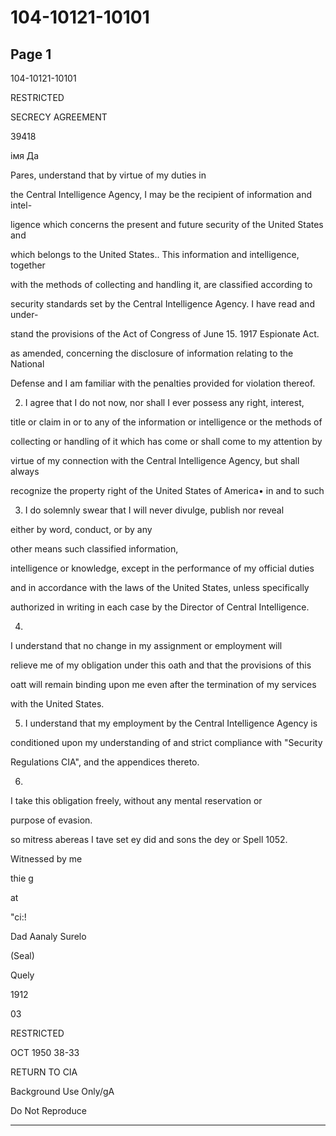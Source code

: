 # 104-10121-10101

## Page 1

104-10121-10101

RESTRICTED

SECRECY AGREEMENT

39418

імя Да

Pares, understand that by virtue of my duties in

the Central Intelligence Agency, I may be the recipient of information and intel-

ligence which concerns the present and future security of the United States and

which belongs to the United States.. This information and intelligence, together

with the methods of collecting and handling it, are classified according to

security standards set by the Central Intelligence Agency. I have read and under-

stand the provisions of the Act of Congress of June 15. 1917 Espionate Act.

as amended, concerning the disclosure of information relating to the National

Defense and I am familiar with the penalties provided for violation thereof.

2. I agree that I do not now, nor shall I ever possess any right, interest,

title or claim in or to any of the information or intelligence or the methods of

collecting or handling of it which has come or shall come to my attention by

virtue of my connection with the Central Intelligence Agency, but shall always

recognize the property right of the United States of America• in and to such

3. I do solemnly swear that I will never divulge, publish nor reveal

either by word, conduct, or by any

other means such classified information,

intelligence or knowledge, except in the performance of my official duties

and in accordance with the laws of the United States, unless specifically

authorized in writing in each case by the Director of Central Intelligence.

4.

I understand that no change in my assignment or employment will

relieve me of my obligation under this oath and that the provisions of this

oatt will remain binding upon me even after the termination of my services

with the United States.

5. I understand that my employment by the Central Intelligence Agency is

conditioned upon my understanding of and strict compliance with "Security

Regulations CIA", and the appendices thereto.

6.

I take this obligation freely, without any mental reservation or

purpose of evasion.

so mitress abereas I tave set ey did and sons the dey or Spell 1052.

Witnessed by me

thie g

at

"сі:!

Dad Aanaly Surelo

(Seal)

Quely

1912

03

RESTRICTED

ОСТ 1950 38-33

RETURN TO CIA

Background Use Only/gA

Do Not Reproduce

---

